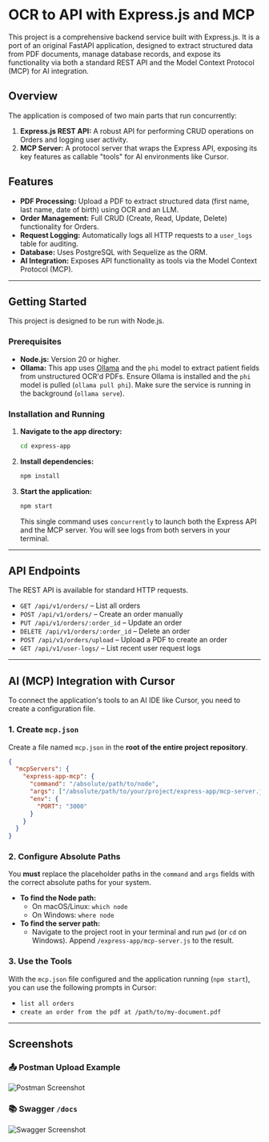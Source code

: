 # OCR to API with Express.js and MCP

This project is a comprehensive backend service built with Express.js. It is a port of an original FastAPI application, designed to extract structured data from PDF documents, manage database records, and expose its functionality via both a standard REST API and the Model Context Protocol (MCP) for AI integration.

## Overview

The application is composed of two main parts that run concurrently:

1.  **Express.js REST API:** A robust API for performing CRUD operations on Orders and logging user activity.
2.  **MCP Server:** A protocol server that wraps the Express API, exposing its key features as callable "tools" for AI environments like Cursor.

## Features

- **PDF Processing:** Upload a PDF to extract structured data (first name, last name, date of birth) using OCR and an LLM.
- **Order Management:** Full CRUD (Create, Read, Update, Delete) functionality for Orders.
- **Request Logging:** Automatically logs all HTTP requests to a `user_logs` table for auditing.
- **Database:** Uses PostgreSQL with Sequelize as the ORM.
- **AI Integration:** Exposes API functionality as tools via the Model Context Protocol (MCP).

---

## Getting Started

This project is designed to be run with Node.js.

### Prerequisites

- **Node.js:** Version 20 or higher.
- **Ollama:** This app uses [Ollama](https://ollama.com) and the `phi` model to extract patient fields from unstructured OCR'd PDFs. Ensure Ollama is installed and the `phi` model is pulled (`ollama pull phi`). Make sure the service is running in the background (`ollama serve`).

### Installation and Running

1.  **Navigate to the app directory:**
    ```bash
    cd express-app
    ```

2.  **Install dependencies:**
    ```bash
    npm install
    ```

3.  **Start the application:**
    ```bash
    npm start
    ```
    This single command uses `concurrently` to launch both the Express API and the MCP server. You will see logs from both servers in your terminal.

---

## API Endpoints

The REST API is available for standard HTTP requests.

- `GET /api/v1/orders/` – List all orders
- `POST /api/v1/orders/` – Create an order manually
- `PUT /api/v1/orders/:order_id` – Update an order
- `DELETE /api/v1/orders/:order_id` – Delete an order
- `POST /api/v1/orders/upload` – Upload a PDF to create an order
- `GET /api/v1/user-logs/` – List recent user request logs

---

## AI (MCP) Integration with Cursor

To connect the application's tools to an AI IDE like Cursor, you need to create a configuration file.

### 1. Create `mcp.json`

Create a file named `mcp.json` in the **root of the entire project repository**.

```json
{
  "mcpServers": {
    "express-app-mcp": {
      "command": "/absolute/path/to/node",
      "args": ["/absolute/path/to/your/project/express-app/mcp-server.js"],
      "env": {
        "PORT": "3000"
      }
    }
  }
}
```

### 2. Configure Absolute Paths

You **must** replace the placeholder paths in the `command` and `args` fields with the correct absolute paths for your system.

- **To find the Node path:**
  - On macOS/Linux: `which node`
  - On Windows: `where node`
- **To find the server path:**
  - Navigate to the project root in your terminal and run `pwd` (or `cd` on Windows). Append `/express-app/mcp-server.js` to the result.

### 3. Use the Tools

With the `mcp.json` file configured and the application running (`npm start`), you can use the following prompts in Cursor:

- `list all orders`
- `create an order from the pdf at /path/to/my-document.pdf`

---
## Screenshots

### 📤 Postman Upload Example
![Postman Screenshot](../../screenshots/postman.png)

### 📚 Swagger `/docs`
![Swagger Screenshot](../../screenshots/swagger.png)
